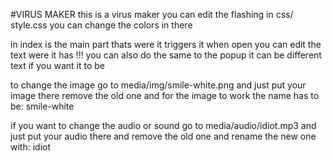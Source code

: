 #VIRUS MAKER
this is a virus maker you can edit the flashing in css/ style.css you can change the colors in there

in index is the main part thats were it triggers it when open you can edit the text were it has !!!
you can also do the same to the popup it can be different text if you want it to be

to change the image go to media/img/smile-white.png and just put your image there remove the old one and for the image to work the name has to be: smile-white

if you want to change the audio or sound go to media/audio/idiot.mp3 and just put your audio there and remove the old one and rename the new one with:
idiot